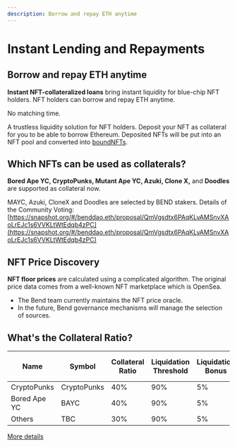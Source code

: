 ```yaml
---
description: Borrow and repay ETH anytime
---
```


# Instant Lending and Repayments

## Borrow and repay ETH anytime

**Instant NFT-collateralized loans** bring instant liquidity for blue-chip NFT holders. NFT holders can borrow and repay ETH anytime.

No matching time.

A trustless liquidity solution for NFT holders. Deposit your NFT as collateral for you to be able to borrow Ethereum. Deposited NFTs will be put into an NFT pool and converted into [boundNFTs](../protocol-overview/boundnft.md).

## Which NFTs can be used as collaterals?

**Bored Ape YC, CryptoPunks, Mutant Ape YC, Azuki, Clone X,** and **Doodles** are supported as collateral now.

MAYC, Azuki, CloneX and Doodles are selected by BEND stakers. Details of the Community Voting: [https://snapshot.org/#/benddao.eth/proposal/QmVgsdtx6PAqKLyAMSnvXAoLrEJc1s6VVKLtWtEdqb4zPC](https://snapshot.org/#/benddao.eth/proposal/QmVgsdtx6PAqKLyAMSnvXAoLrEJc1s6VVKLtWtEdqb4zPC)

## NFT Price Discovery

**NFT floor prices** are calculated using a complicated algorithm. The original price data comes from a well-known NFT marketplace which is OpenSea.

* The Bend team currently maintains the NFT price oracle.
* In the future, Bend governance mechanisms will manage the selection of sources.

## What's the Collateral Ratio?

| Name         | Symbol      | Collateral Ratio | Liquidation Threshold | Liquidation Bonus | Redeem Duration (Days) | Auction Duration (Days) | Redeem Fine |
| ------------ | ----------- | ---------------- | --------------------- | ----------------- | ---------------------- | ----------------------- | ----------- |
| CryptoPunks  | CryptoPunks | 40%              | 90%                   | 5%                | 2                      | 2                       | 1%          |
| Bored Ape YC | BAYC        | 40%              | 90%                   | 5%                | 2                      | 2                       | 1%          |
| Others       | TBC         | 30%              | 90%                   | 5%                | 2                      | 2                       | 1%          |

[More details](../risk/nft-risk-parameters.md)

##
